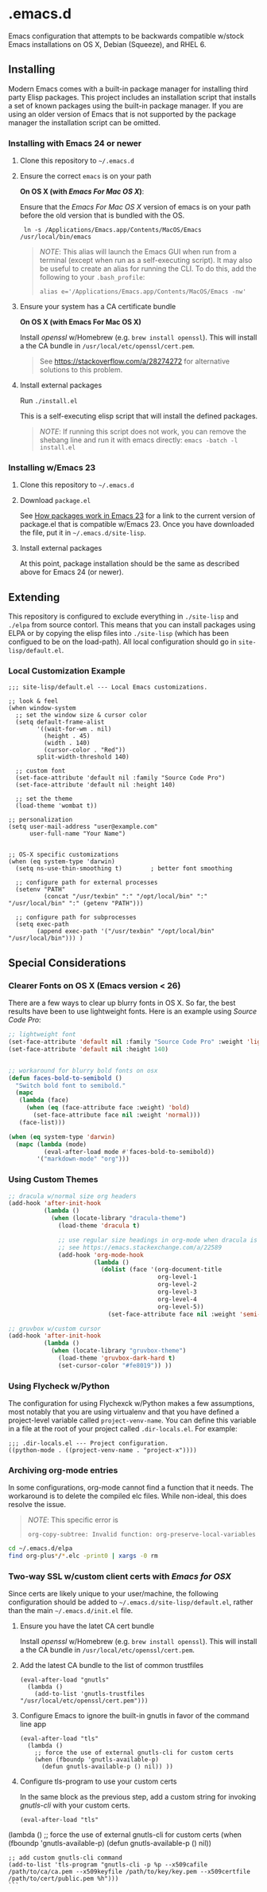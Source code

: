 # .emacs.d

Emacs configuration that attempts to be backwards compatible w/stock Emacs
installations on OS X, Debian (Squeeze), and RHEL 6.


## Installing

Modern Emacs comes with a built-in package manager for installing third party
Elisp packages. This project includes an installation script that installs a set
of known packages using the built-in package manager. If you are using an older
version of Emacs that is not supported by the package manager the installation
script can be omitted.


### Installing with Emacs 24 or newer

1. Clone this repository to `~/.emacs.d`

2. Ensure the correct `emacs` is on your path

    **On OS X (with *Emacs For Mac OS X*)**:

    Ensure that the *Emacs For Mac OS X* version of emacs is on your path before
    the old version that is bundled with the OS.

        ln -s /Applications/Emacs.app/Contents/MacOS/Emacs /usr/local/bin/emacs

    > *NOTE*: This alias will launch the Emacs GUI when run from a terminal
    > (except when run as a self-executing script). It may also be useful to
    > create an alias for running the CLI. To do this, add the following to your
    > `.bash_profile`:
    >
    >     alias e='/Applications/Emacs.app/Contents/MacOS/Emacs -nw'

3. Ensure your system has a CA certificate bundle

    **On OS X (with Emacs For Mac OS X)**

    Install *openssl* w/Homebrew (e.g. `brew install openssl`). This will
    install a the CA bundle in `/usr/local/etc/openssl/cert.pem`.

    > See https://stackoverflow.com/a/28274272 for alternative solutions to this
    > problem.

3. Install external packages

    Run `./install.el`

    This is a self-executing elisp script that will install the defined
    packages.

    > *NOTE*: If running this script does not work, you can remove the shebang
    > line and run it with emacs directly: `emacs -batch -l install.el`


### Installing w/Emacs 23

1. Clone this repository to `~/.emacs.d`

2. Download `package.el`

    See [How packages work in Emacs 23](http://www.emacswiki.org/emacs/ELPA#toc10)
    for a link to the current version of package.el that is compatible w/Emacs 23.
    Once you have downloaded the file, put it in `~/.emacs.d/site-lisp`.

3. Install external packages

    At this point, package installation should be the same as described above
    for Emacs 24 (or newer).


## Extending

This repository is configured to exclude everything in `./site-lisp` and
`./elpa` from source contorl. This means that you can install packages using
ELPA or by copying the elisp files into `./site-lisp` (which has been configued
to be on the load-path). All local configuration should go in
`site-lisp/default.el`.


### Local Customization Example

```elisp
;;; site-lisp/default.el --- Local Emacs customizations.

;; look & feel
(when window-system
  ;; set the window size & cursor color
  (setq default-frame-alist
        '((wait-for-wm . nil)
          (height . 45)
          (width . 140)
          (cursor-color . "Red"))
        split-width-threshold 140)

  ;; custom font
  (set-face-attribute 'default nil :family "Source Code Pro")
  (set-face-attribute 'default nil :height 140)

  ;; set the theme
  (load-theme 'wombat t))

;; personalization
(setq user-mail-address "user@example.com"
      user-full-name "Your Name")


;; OS-X specific customizations
(when (eq system-type 'darwin)
  (setq ns-use-thin-smoothing t)        ; better font smoothing

  ;; configure path for external processes
  (setenv "PATH"
          (concat "/usr/texbin" ":" "/opt/local/bin" ":" "/usr/local/bin" ":" (getenv "PATH")))

  ;; configure path for subprocesses
  (setq exec-path
        (append exec-path '("/usr/texbin" "/opt/local/bin" "/usr/local/bin"))) )
```


## Special Considerations

### Clearer Fonts on OS X (Emacs version < 26)

There are a few ways to clear up blurry fonts in OS X. So far, the best results
have been to use lightweight fonts. Here is an example using *Source Code Pro*:

```lisp
;; lightweight font
(set-face-attribute 'default nil :family "Source Code Pro" :weight 'light)
(set-face-attribute 'default nil :height 140)


;; workaround for blurry bold fonts on osx
(defun faces-bold-to-semibold ()
  "Switch bold font to semibold."
  (mapc
   (lambda (face)
     (when (eq (face-attribute face :weight) 'bold)
       (set-face-attribute face nil :weight 'normal)))
   (face-list)))

(when (eq system-type 'darwin)
  (mapc (lambda (mode)
          (eval-after-load mode #'faces-bold-to-semibold))
        '("markdown-mode" "org")))
```


### Using Custom Themes

```lisp
;; dracula w/normal size org headers
(add-hook 'after-init-hook
          (lambda ()
            (when (locate-library "dracula-theme")
              (load-theme 'dracula t)

              ;; use regular size headings in org-mode when dracula is enabled
              ;; see https://emacs.stackexchange.com/a/22589
              (add-hook 'org-mode-hook
                        (lambda ()
                          (dolist (face '(org-document-title
                                          org-level-1
                                          org-level-2
                                          org-level-3
                                          org-level-4
                                          org-level-5))
                            (set-face-attribute face nil :weight 'semi-bold :height 1.0))))) ))

;; gruvbox w/custom cursor
(add-hook 'after-init-hook
          (lambda ()
            (when (locate-library "gruvbox-theme")
              (load-theme 'gruvbox-dark-hard t)
              (set-cursor-color "#fe8019")) ))
```

### Using Flycheck w/Python

The configuration for using Flychexck w/Python makes a few assumptions, most
notably that you are using virtualenv and that you have defined a project-level
variable called `project-venv-name`. You can define this variable in a file
at the root of your project called `.dir-locals.el`. For example:

```elisp
;;; .dir-locals.el --- Project configuration.
((python-mode . ((project-venv-name . "project-x"))))
```


### Archiving org-mode entries

In some configurations, org-mode cannot find a function that it needs. The
workaround is to delete the compiled elc files. While non-ideal, this does
resolve the issue.

> *NOTE*: This specific error is
>
> ```
> org-copy-subtree: Invalid function: org-preserve-local-variables
> ```


```sh
cd ~/.emacs.d/elpa
find org-plus*/*.elc -print0 | xargs -0 rm
```


### Two-way SSL w/custom client certs with *Emacs for OSX*

Since certs are likely unique to your user/machine, the following configuration
should be added to `~/.emacs.d/site-lisp/default.el`, rather than the main
`~/.emacs.d/init.el` file.

1. Ensure you have the latet CA cert bundle

    Install *openssl* w/Homebrew (e.g. `brew install openssl`). This will
    install a the CA bundle in `/usr/local/etc/openssl/cert.pem`.

2. Add the latest CA bundle to the list of common trustfiles

    ```elisp
    (eval-after-load "gnutls"
      (lambda ()
        (add-to-list 'gnutls-trustfiles "/usr/local/etc/openssl/cert.pem")))
    ```

3. Configure Emacs to ignore the built-in gnutls in favor of the command line app

    ```elisp
    (eval-after-load "tls"
      (lambda ()
        ;; force the use of external gnutls-cli for custom certs
        (when (fboundp 'gnutls-available-p)
          (defun gnutls-available-p () nil)) ))
    ```

4. Configure tls-program to use your custom certs

    In the same block as the previous step, add a custom string for invoking
    *gnutls-cli* with your custom certs.
    
    ```elisp
    (eval-after-load "tls"
  (lambda ()
    ;; force the use of external gnutls-cli for custom certs
    (when (fboundp 'gnutls-available-p)
      (defun gnutls-available-p () nil))

    ;; add custom gnutls-cli command
    (add-to-list 'tls-program "gnutls-cli -p %p --x509cafile /path/to/ca/ca.pem --x509keyfile /path/to/key/key.pem --x509certfile /path/to/cert/public.pem %h")))
    ```

